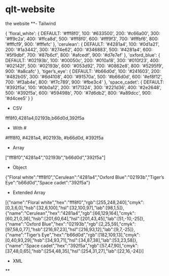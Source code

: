 # qlt-website
the website
**- Tailwind

{ 'floral_white': { DEFAULT: '#fff8f0', 100: '#633500', 200: '#c66a00', 300: '#ff9c2a', 400: '#ffca8d', 500: '#fff8f0', 600: '#fff9f3', 700: '#fffbf6', 800: '#fffcf9', 900: '#fffefc' }, 'cerulean': { DEFAULT: '#4281a4', 100: '#0d1a21', 200: '#1a3442', 300: '#274e62', 400: '#346883', 500: '#4281a4', 600: '#5f9dbf', 700: '#87b6cf', 800: '#afcedf', 900: '#d7e7ef' }, 'oxford_blue': { DEFAULT: '#02193b', 100: '#00050c', 200: '#010a18', 300: '#010f23', 400: '#02142f', 500: '#02193b', 600: '#053d92', 700: '#0862e8', 800: '#5295f9', 900: '#a8cafc' }, 'tiger’s_eye': { DEFAULT: '#b66d0d', 100: '#241603', 200: '#482b05', 300: '#6d4108', 400: '#91570a', 500: '#b66d0d', 600: '#ef8f12', 700: '#f3ab4e', 800: '#f7c789', 900: '#fbe3c4' }, 'space_cadet': { DEFAULT: '#392f5a', 100: '#0b0a12', 200: '#171324', 300: '#221d36', 400: '#2e2648', 500: '#392f5a', 600: '#59498b', 700: '#7d6db2', 800: '#a89dcc', 900: '#d4cee5' } }

- CSV

fff8f0,4281a4,02193b,b66d0d,392f5a

- With #

#fff8f0, #4281a4, #02193b, #b66d0d, #392f5a

- Array

["fff8f0","4281a4","02193b","b66d0d","392f5a"]

- Object

{"Floral white":"fff8f0","Cerulean":"4281a4","Oxford Blue":"02193b","Tiger’s Eye":"b66d0d","Space cadet":"392f5a"}

- Extended Array

[{"name":"Floral white","hex":"fff8f0","rgb":[255,248,240],"cmyk":[0,3,6,0],"hsb":[32,6,100],"hsl":[32,100,97],"lab":[98,1,5]},{"name":"Cerulean","hex":"4281a4","rgb":[66,129,164],"cmyk":[60,21,0,36],"hsb":[201,60,64],"hsl":[201,43,45],"lab":[51,-10,-25]},{"name":"Oxford Blue","hex":"02193b","rgb":[2,25,59],"cmyk":[97,58,0,77],"hsb":[216,97,23],"hsl":[216,93,12],"lab":[9,7,-25]},{"name":"Tiger’s Eye","hex":"b66d0d","rgb":[182,109,13],"cmyk":[0,40,93,29],"hsb":[34,93,71],"hsl":[34,87,38],"lab":[53,23,58]},{"name":"Space cadet","hex":"392f5a","rgb":[57,47,90],"cmyk":[37,48,0,65],"hsb":[254,48,35],"hsl":[254,31,27],"lab":[22,16,-24]}]

- XML

<palette>
  <color name="Floral white" hex="fff8f0" r="255" g="248" b="240" />
  <color name="Cerulean" hex="4281a4" r="66" g="129" b="164" />
  <color name="Oxford Blue" hex="02193b" r="2" g="25" b="59" />
  <color name="Tiger’s Eye" hex="b66d0d" r="182" g="109" b="13" />
  <color name="Space cadet" hex="392f5a" r="57" g="47" b="90" />
</palette>**

